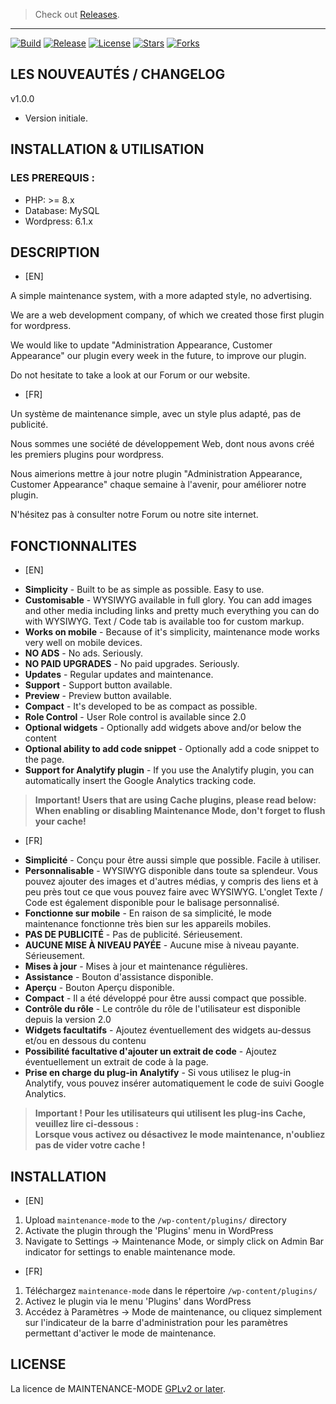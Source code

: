 > Check out <a href="https://github.com/SIDL-C0R0RATI0N/MAINTENANCE-MODE/releases"> Releases</a>.

***
[![Build](https://img.shields.io/github/package-json/v/SIDL-C0R0RATI0N/MAINTENANCE-MODE?style=social)](https://github.com/SIDL-C0R0RATI0N/MAINTENANCE-MODE)
[![Release](https://img.shields.io/github/v/release/SIDL-C0R0RATI0N/MAINTENANCE-MODE?include_prereleases&sort=date&style=social)](https://github.com/SIDL-C0R0RATI0N/MAINTENANCE-MODE/releases)
[![License](https://img.shields.io/github/license/SIDL-C0R0RATI0N/MAINTENANCE-MODE?style=social)](LICENSE.md)
[![Stars](https://img.shields.io/github/stars/SIDL-C0R0RATI0N/MAINTENANCE-MODE?style=social)](https://github.com/SIDL-C0R0RATI0N/MAINTENANCE-MODE/stargazers)
[![Forks](https://img.shields.io/github/forks/SIDL-C0R0RATI0N/MAINTENANCE-MODE?style=social)](https://github.com/SIDL-C0R0RATI0N/MAINTENANCE-MODE/network/members)
<br/>

## LES NOUVEAUTÉS / CHANGELOG

v1.0.0
* Version initiale.


## INSTALLATION & UTILISATION
  ### LES PREREQUIS :
  * PHP: >= 8.x
  * Database: MySQL
  * Wordpress: 6.1.x

## DESCRIPTION

- [EN] 

A simple maintenance system, with a more adapted style, no advertising.

We are a web development company, of which we created those first plugin for wordpress.

We would like to update "Administration Appearance, Customer Appearance" our plugin every week in the future, to improve our plugin.

Do not hesitate to take a look at our Forum or our website.

- [FR] 

Un système de maintenance simple, avec un style plus adapté, pas de publicité.

Nous sommes une société de développement Web, dont nous avons créé les premiers plugins pour wordpress.

Nous aimerions mettre à jour notre plugin "Administration Appearance, Customer Appearance" chaque semaine à l'avenir, pour améliorer notre plugin.

N'hésitez pas à consulter notre Forum ou notre site internet.

## FONCTIONNALITES

- [EN]

* **Simplicity** - Built to be as simple as possible. Easy to use.
* **Customisable** - WYSIWYG available in full glory. You can add images and other media including links and pretty much everything you can do with WYSIWYG. Text / Code tab is available too for custom markup.
* **Works on mobile** - Because of it's simplicity, maintenance mode works very well on mobile devices.
* **NO ADS** - No ads. Seriously.
* **NO PAID UPGRADES** - No paid upgrades. Seriously.
* **Updates** - Regular updates and maintenance.
* **Support** - Support button available.
* **Preview** - Preview button available.
* **Compact** - It's developed to be as compact as possible.
* **Role Control** - User Role control is available since 2.0
* **Optional widgets** - Optionally add widgets above and/or below the content
* **Optional ability to add code snippet** - Optionally add a code snippet to the page.
* **Support for Analytify plugin** - If you use the Analytify plugin, you can automatically insert the Google Analytics tracking code.

> <strong>Important! Users that are using Cache plugins, please read below:</strong><br>
> <strong>When enabling or disabling Maintenance Mode, don't forget to flush your cache!</strong>

- [FR]

* **Simplicité** - Conçu pour être aussi simple que possible. Facile à utiliser.
* **Personnalisable** - WYSIWYG disponible dans toute sa splendeur. Vous pouvez ajouter des images et d'autres médias, y compris des liens et à peu près tout ce que vous pouvez faire avec WYSIWYG. L'onglet Texte / Code est également disponible pour le balisage personnalisé.
* **Fonctionne sur mobile** - En raison de sa simplicité, le mode maintenance fonctionne très bien sur les appareils mobiles.
* **PAS DE PUBLICITÉ** - Pas de publicité. Sérieusement.
* **AUCUNE MISE À NIVEAU PAYÉE** - Aucune mise à niveau payante. Sérieusement.
* **Mises à jour** - Mises à jour et maintenance régulières.
* **Assistance** - Bouton d'assistance disponible.
* **Aperçu** - Bouton Aperçu disponible.
* **Compact** - Il a été développé pour être aussi compact que possible.
* **Contrôle du rôle** - Le contrôle du rôle de l'utilisateur est disponible depuis la version 2.0
* **Widgets facultatifs** - Ajoutez éventuellement des widgets au-dessus et/ou en dessous du contenu
* **Possibilité facultative d'ajouter un extrait de code** - Ajoutez éventuellement un extrait de code à la page.
* **Prise en charge du plug-in Analytify** - Si vous utilisez le plug-in Analytify, vous pouvez insérer automatiquement le code de suivi Google Analytics.

> <strong>Important ! Pour les utilisateurs qui utilisent les plug-ins Cache, veuillez lire ci-dessous :</strong><br>
> <strong>Lorsque vous activez ou désactivez le mode maintenance, n'oubliez pas de vider votre cache !</strong>

## INSTALLATION

- [EN]

1. Upload `maintenance-mode` to the `/wp-content/plugins/` directory
2. Activate the plugin through the 'Plugins' menu in WordPress
3. Navigate to Settings -> Maintenance Mode, or simply click on Admin Bar indicator for settings to enable maintenance mode.

- [FR]

1. Téléchargez `maintenance-mode` dans le répertoire `/wp-content/plugins/`
2. Activez le plugin via le menu 'Plugins' dans WordPress
3. Accédez à Paramètres -> Mode de maintenance, ou cliquez simplement sur l'indicateur de la barre d'administration pour les paramètres permettant d'activer le mode de maintenance.

## LICENSE

La licence de MAINTENANCE-MODE [GPLv2 or later](https://github.com/SIDL-C0R0RATI0N/MAINTENANCE-MODE/blob/main/LICENSE).